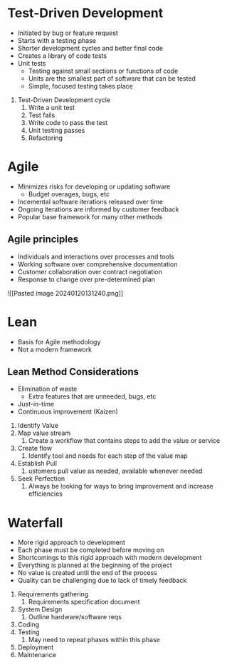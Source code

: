 # Test-Driven Development
- Initiated by bug or feature request
- Starts with a testing phase
- Shorter development cycles and better final code
- Creates a library of code tests
- Unit tests
	- Testing against small sections or functions of code
	- Units are the smallest part of software that can be tested
	- Simple, focused testing takes place
1. Test-Driven Development cycle
	1. Write a unit test
	2. Test fails
	3. Write code to pass the test
	4. Unit testing passes
	5. Refactoring

# Agile
- Minimizes risks for developing or updating software
	- Budget overages, bugs, etc
- Incemental software iterations released over time
- Ongoing iterations are informed by customer feedback
- Popular base framework for many other methods
## Agile principles
- Individuals and interactions over processes and tools
- Working software over comprehensive documentation
- Customer collaboration over contract negotiation
- Response to change over pre-determined plan

![[Pasted image 20240120131240.png]]


# Lean
- Basis for Agile methodology
- Not a modern framework

## Lean Method Considerations
- Elimination of waste
	- Extra features that are unneeded, bugs, etc
- Just-in-time
- Continuous improvement (Kaizen)

1. Identify Value
2. Map value stream
	1. Create a workflow that contains steps to add the value or service
3. Create flow
	1. Identify tool and needs for each step of the value map
4. Establish Pull
	1. ustomers pull value as needed, available whenever needed
5. Seek Perfection
	1. Always be looking for ways to bring improvement and increase efficiencies
 
# Waterfall
- More rigid approach to development
- Each phase must be completed before moving on
- Shortcomings to this rigid approach with modern development
- Everything is planned at the beginning of the project
- No value is created until the end of the process
- Quality can be challenging due to lack of timely feedback

1. Requirements gathering
	1. Requirements specification document
2. System Design
	1. Outline hardware/software reqs
3. Coding
4. Testing
	1. May need to repeat phases within this phase
5. Deployment
6. Maintenance

